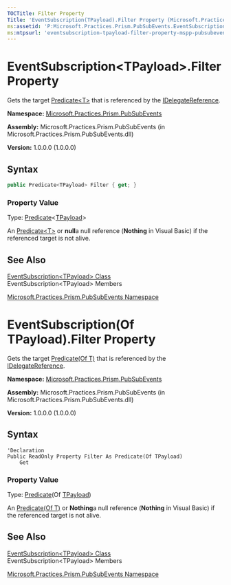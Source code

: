 ```yaml
---
TOCTitle: Filter Property
Title: 'EventSubscription(TPayload).Filter Property (Microsoft.Practices.Prism.PubSubEvents)'
ms:assetid: 'P:Microsoft.Practices.Prism.PubSubEvents.EventSubscription\`1.Filter'
ms:mtpsurl: 'eventsubscription-tpayload-filter-property-mspp-pubsubevents.md'
---
```


# EventSubscription&lt;TPayload&gt;.Filter Property

Gets the target [Predicate&lt;T&gt;](http://msdn.microsoft.com/en-us/library/bfcke1bz) that is referenced by the [IDelegateReference](/patterns-practices/reference/idelegatereference-interface-mspp-pubsubevents).

**Namespace:** [Microsoft.Practices.Prism.PubSubEvents](/patterns-practices/reference/mspp-pubsubevents-namespace)

**Assembly:** Microsoft.Practices.Prism.PubSubEvents (in Microsoft.Practices.Prism.PubSubEvents.dll) 

**Version:** 1.0.0.0 (1.0.0.0)

## Syntax

```C#
public Predicate<TPayload> Filter { get; }
```

### Property Value

Type: [Predicate](http://msdn.microsoft.com/en-us/library/bfcke1bz)&lt;[TPayload](/patterns-practices/reference/eventsubscription-tpayload-class-mspp-pubsubevents)&gt;

An [Predicate&lt;T&gt;](http://msdn.microsoft.com/en-us/library/bfcke1bz) or **null**a null reference (**Nothing** in Visual Basic) if the referenced target is not alive.

## See Also

[EventSubscription&lt;TPayload&gt; Class](/patterns-practices/reference/eventsubscription-tpayload-class-mspp-pubsubevents)<br/>
EventSubscription&lt;TPayload&gt; Members

[Microsoft.Practices.Prism.PubSubEvents Namespace](/patterns-practices/reference/mspp-pubsubevents-namespace)<br/>


# EventSubscription(Of TPayload).Filter Property

Gets the target [Predicate(Of T)](http://msdn.microsoft.com/en-us/library/bfcke1bz) that is referenced by the [IDelegateReference](/patterns-practices/reference/idelegatereference-interface-mspp-pubsubevents).

**Namespace:** [Microsoft.Practices.Prism.PubSubEvents](/patterns-practices/reference/mspp-pubsubevents-namespace)

**Assembly:** Microsoft.Practices.Prism.PubSubEvents (in Microsoft.Practices.Prism.PubSubEvents.dll) 

**Version:** 1.0.0.0 (1.0.0.0)

## Syntax

```VB
'Declaration
Public ReadOnly Property Filter As Predicate(Of TPayload)
	Get
```

### Property Value

Type: [Predicate](http://msdn.microsoft.com/en-us/library/bfcke1bz)(Of [TPayload](/patterns-practices/reference/eventsubscription-tpayload-class-mspp-pubsubevents))

An [Predicate(Of T)](http://msdn.microsoft.com/en-us/library/bfcke1bz) or **Nothing**a null reference (**Nothing** in Visual Basic) if the referenced target is not alive.

## See Also

[EventSubscription&lt;TPayload&gt; Class](/patterns-practices/reference/eventsubscription-tpayload-class-mspp-pubsubevents)<br/>
EventSubscription&lt;TPayload&gt; Members

[Microsoft.Practices.Prism.PubSubEvents Namespace](/patterns-practices/reference/mspp-mvvm-namespace)
